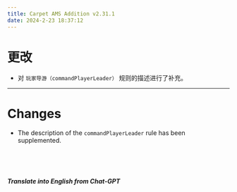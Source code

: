 ```yaml
---
title: Carpet AMS Addition v2.31.1
date: 2024-2-23 18:37:12
---
```


# 更改

- 对 `玩家导游（commandPlayerLeader）` 规则的描述进行了补充。



---



# Changes

- The description of the `commandPlayerLeader` rule has been supplemented.

&emsp;

&emsp;

***Translate into English from Chat-GPT***

